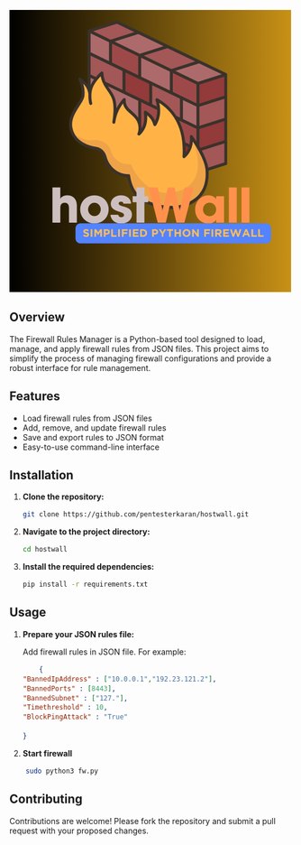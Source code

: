 ![firewall_logo](https://github.com/pentesterkaran/hostwall/blob/main/logo/Hostwall.png)

## Overview

The Firewall Rules Manager is a Python-based tool designed to load, manage, and apply firewall rules from JSON files. This project aims to simplify the process of managing firewall configurations and provide a robust interface for rule management.

## Features

- Load firewall rules from JSON files
- Add, remove, and update firewall rules
- Save and export rules to JSON format
- Easy-to-use command-line interface

## Installation

1. **Clone the repository:**

    ```bash
    git clone https://github.com/pentesterkaran/hostwall.git
    ```

2. **Navigate to the project directory:**

    ```bash
    cd hostwall
    ```

3. **Install the required dependencies:**

    ```bash
    pip install -r requirements.txt
    ```

## Usage

1. **Prepare your JSON rules file:**

    Add firewall rules in JSON file. For example:

    ```json
        {
    "BannedIpAddress" : ["10.0.0.1","192.23.121.2"],
    "BannedPorts" : [8443],
    "BannedSubnet" : ["127."],
    "Timethreshold" : 10,
    "BlockPingAttack" : "True"

    }
    ```

2. **Start firewall**

```bash
    sudo python3 fw.py

```

## Contributing

Contributions are welcome! Please fork the repository and submit a pull request with your proposed changes.



